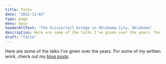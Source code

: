```yaml
---
title: Talks
date: "2022–11–03"
type: page
menu: main
headerAltText: "The Scissortail bridge in Oklahoma City, Oklahoma"
description: Here are some of the talks I've given over the years. For some of my written work, check out my blog posts.
draft: "false"
---
```

Here are some of the talks I’ve given over the years. For some of my written
work, check out my [blog posts](/blog).
